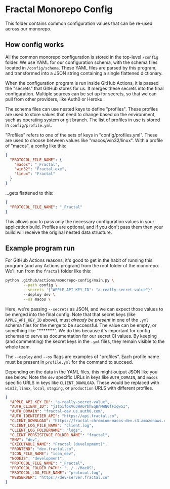 # Fractal Monorepo Config

This folder contains common configuration values that can be re-used across our monorepo.

## How config works

All the common monorepo configuration is stored in the top-level `/config` folder. We use YAML for our configuration schema, with the schema files located in `/config/schema`. These YAML files are parsed by this program, and transformed into a JSON string containing a single flattened dictionary.

When the configuration program is run inside GitHub Actions, it is passed the "secrets" that GitHub stores for us. It merges these secrets into the final configuration. Multiple sources can be set up for secrets, so that we can pull from other providers, like Auth0 or Heroku.

The schema files can use nested keys to define "profiles". These profiles are used to store values that need to change based on the environment, such as operating system or git branch. The list of profiles in use is stored in `config/profile.yml`.

"Profiles" refers to one of the sets of keys in "config/profiles.yml". These are used to choose between values like "macos/win32/linux". With a profile of "macos", a config like this:

```json
{
  "PROTOCOL_FILE_NAME": {
    "macos": "_Fractal",
    "win32": "Fractal.exe",
    "linux": "Fractal"
  }
}
```

...gets flattened to this:

```json
{
  "PROTOCOL_FILE_NAME": "_Fractal"
}
```

This allows you to pass only the necessary configuration values in your application build. Profiles are optional, and if you don't pass them then your build will receive the original nested data structure.

## Example program run

For GitHub Actions reasons, it's good to get in the habit of running this program (and any Actions program) from the root folder of the monorepo. We'll run from the `fractal` folder like this:

```sh
python .github/actions/monorepo-config/main.py \
        --path config \
        --secrets '{"APPLE_API_KEY_ID": "a-really-secret-value"}'
        --deploy dev \
        --os macos \

```

Here, we're passing `--secrets` as JSON, and we can expect those values to be merged into the final config. Note that that secret keys (like `APPLE_API_KEY_ID` above), must _already be present_ in one of the `.yml` schema files for the merge to be successful. The value can be empty, or something like "\*\*\*\*\*\*\*". We do this because it's important for config schemas to serve as documentation for our secret CI values. By keeping (and commenting) the secret keys in the `.yml` files, they remain visible to the whole team.

The `--deploy` and `--os` flags are examples of "profiles". Each profile name must be present in `profile.yml` for the command to succeed.

Depending on the data in the YAML files, this might output JSON like you see below. Note the `dev` specific URLs in keys like `AUTH_DOMAIN`, and `macos` specific URLS in keys like `CLIENT_DOWNLOAD`. These would be replaced with `win32`, `linux`, `local`, `staging`, or `production` URLS with different profiles.

```json
{
  "APPLE_API_KEY_ID": "a-really-secret-value",
  "AUTH_CLIENT_ID": "j1toifpKVu5WA6YbhEqBnMWN0fFxqw5I",
  "AUTH_DOMAIN": "fractal-dev.us.auth0.com",
  "AUTH_IDENTIFIER_API": "https://api.fractal.co",
  "CLIENT_DOWNLOAD": "https://fractal-chromium-macos-dev.s3.amazonaws.com/Fractal.dmg",
  "CLIENT_LOG_FILE_NAME": "client.log",
  "CLIENT_LOG_FOLDERNAME": "logs",
  "CLIENT_PERSISTENCE_FOLDER_NAME": "fractal",
  "ENV": "dev",
  "EXECUTABLE_NAME": "Fractal (development)",
  "FRONTEND": "dev.fractal.co",
  "ICON_FILE_NAME": "icon_dev",
  "NODEJS": "development",
  "PROTOCOL_FILE_NAME": "_Fractal",
  "PROTOCOL_FOLDER_PATH": "../../MacOS",
  "PROTOCOL_LOG_FILE_NAME": "protocol.log",
  "WEBSERVER": "https://dev-server.fractal.co"
}
```
